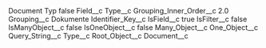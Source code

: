<?xml version="1.0" encoding="UTF-8"?>
<CustomMetadata xmlns="http://soap.sforce.com/2006/04/metadata" xmlns:xsi="http://www.w3.org/2001/XMLSchema-instance" xmlns:xsd="http://www.w3.org/2001/XMLSchema">
    <label>Document Typ</label>
    <protected>false</protected>
    <values>
        <field>Field__c</field>
        <value xsi:type="xsd:string">Type__c</value>
    </values>
    <values>
        <field>Grouping_Inner_Order__c</field>
        <value xsi:type="xsd:double">2.0</value>
    </values>
    <values>
        <field>Grouping__c</field>
        <value xsi:type="xsd:string">Dokumente</value>
    </values>
    <values>
        <field>Identifier_Key__c</field>
        <value xsi:nil="true"/>
    </values>
    <values>
        <field>IsField__c</field>
        <value xsi:type="xsd:boolean">true</value>
    </values>
    <values>
        <field>IsFilter__c</field>
        <value xsi:type="xsd:boolean">false</value>
    </values>
    <values>
        <field>IsManyObject__c</field>
        <value xsi:type="xsd:boolean">false</value>
    </values>
    <values>
        <field>IsOneObject__c</field>
        <value xsi:type="xsd:boolean">false</value>
    </values>
    <values>
        <field>Many_Object__c</field>
        <value xsi:nil="true"/>
    </values>
    <values>
        <field>One_Object__c</field>
        <value xsi:nil="true"/>
    </values>
    <values>
        <field>Query_String__c</field>
        <value xsi:type="xsd:string">Type__c</value>
    </values>
    <values>
        <field>Root_Object__c</field>
        <value xsi:type="xsd:string">Document__c</value>
    </values>
</CustomMetadata>
